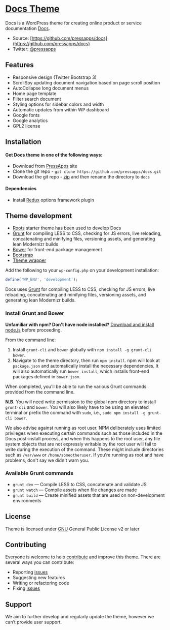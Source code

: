 # [Docs Theme](http://pressapps.co/docs-documentation-wordpress-theme/)

Docs is a WordPress theme for creating online product or service documentation [Docs](http://pressapps.co/docs-documentation-wordpress-theme/).

* Source: [https://github.com/pressapps/docs](https://github.com/pressapps/docs)
* Twitter: [@pressapps](https://twitter.com/pressapps)

## Features

* Responsive design (Twitter Bootstrap 3)
* ScrollSpy updating document navigation based on page scroll position
* AutoCollapse long document menus
* Home page template
* Filter search document
* Styling options for sidebar colors and width
* Automatic updates from within WP dashboard
* Google fonts
* Google analytics
* GPL2 license

## Installation

#### Get Docs theme in one of the following ways:
* Download from [PressApps](http://pressapps.co/docs-documentation-wordpress-theme/) site
* Clone the git repo - `git clone https://github.com/pressapps/docs.git`
* Download the git repo - [zip](https://github.com/pressapps/docs/archive/master.zip) and then rename the directory to `docs`

#### Dependencies
* Install [Redux](https://wordpress.org/plugins/redux-framework/) options framework plugin

## Theme development

* [Roots](http://roots.io/) starter theme has been used to develop Docs 
* [Grunt](http://mattbanks.me/grunt-wordpress-development-deployments/) for compiling LESS to CSS, checking for JS errors, live reloading, concatenating and minifying files, versioning assets, and generating lean Modernizr builds
* [Bower](http://bower.io/) for front-end package management
* [Bootstrap](http://getbootstrap.com/)
* [Theme wrapper](http://scribu.net/wordpress/theme-wrappers.html)


Add the following to your `wp-config.php` on your development installation:

```php
define('WP_ENV', 'development');
```


Docs uses [Grunt](http://gruntjs.com/) for compiling LESS to CSS, checking for JS errors, live reloading, concatenating and minifying files, versioning assets, and generating lean Modernizr builds.

### Install Grunt and Bower

**Unfamiliar with npm? Don't have node installed?** [Download and install node.js](http://nodejs.org/download/) before proceeding.

From the command line:

1. Install `grunt-cli` and `bower` globally with `npm install -g grunt-cli bower`.
2. Navigate to the theme directory, then run `npm install`. npm will look at `package.json` and automatically install the necessary dependencies. It will also automatically run `bower install`, which installs front-end packages defined in `bower.json`.

When completed, you'll be able to run the various Grunt commands provided from the command line.

**N.B.** 
You will need write permission to the global npm directory to install `grunt-cli` and `bower`. You will also likely have to be using an elevated terminal or prefix the command with `sudo`, i.e., `sudo npm install -g grunt-cli bower`. 

We also advise against running as root user. NPM deliberately uses limited privileges when executing certain commands such as those included in the Docs post-install process, and when this happens to the root user, any file system objects that are not expressly writable by the root user will fail to write during the execution of the command. These might include directories such as `/var/www` or `/home/someotheruser`. If you're running as root and have problems, don't say we didn't warn you.

### Available Grunt commands

* `grunt dev` — Compile LESS to CSS, concatenate and validate JS
* `grunt watch` — Compile assets when file changes are made
* `grunt build` — Create minified assets that are used on non-development environments

## License

Theme is licensed under [GNU](http://www.gnu.org/licenses/gpl-2.0.html) General Public License v2 or later

## Contributing

Everyone is welcome to help [contribute](CONTRIBUTING.md) and improve this theme. There are several ways you can contribute:

* Reporting [issues](https://github.com/pressapps/docs/issues)
* Suggesting new features
* Writing or refactoring code
* Fixing [issues](https://github.com/pressapps/docs/issues)

## Support

We aim to further develop and regularly update the theme, however we can’t provide user support.
